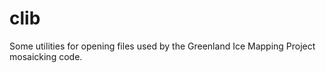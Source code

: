 # clib

Some utilities for opening files used by the Greenland Ice Mapping Project mosaicking code.
